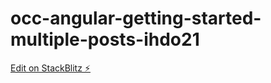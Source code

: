# occ-angular-getting-started-multiple-posts-ihdo21

[Edit on StackBlitz ⚡️](https://stackblitz.com/edit/occ-angular-getting-started-multiple-posts-ihdo21)